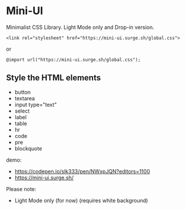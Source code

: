 # Mini-UI

Minimalist CSS Library. Light Mode only and Drop-in version.

```
<link rel="stylesheet" href="https://mini-ui.surge.sh/global.css">
```

or

```
@import url("https://mini-ui.surge.sh/global.css");
```

## Style the HTML elements

-   button
-   textarea
-   input type="text"
-   select
-   label
-   table
-   hr
-   code
-   pre
-   blockquote

demo:

-   https://codepen.io/slk333/pen/NWxpJQN?editors=1100
-   https://mini-ui.surge.sh/

Please note:

-   Light Mode only (for now) (requires white background)
